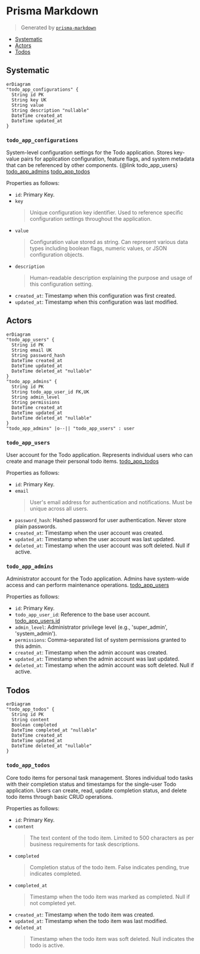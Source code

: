 # Prisma Markdown

> Generated by [`prisma-markdown`](https://github.com/samchon/prisma-markdown)

- [Systematic](#systematic)
- [Actors](#actors)
- [Todos](#todos)

## Systematic

```mermaid
erDiagram
"todo_app_configurations" {
  String id PK
  String key UK
  String value
  String description "nullable"
  DateTime created_at
  DateTime updated_at
}
```

### `todo_app_configurations`

System-level configuration settings for the Todo application. Stores
key-value pairs for application configuration, feature flags, and system
metadata that can be referenced by other components. {@link
todo_app_users} [todo_app_admins](#todo_app_admins) [todo_app_todos](#todo_app_todos)

Properties as follows:

- `id`: Primary Key.
- `key`
  > Unique configuration key identifier. Used to reference specific
  > configuration settings throughout the application.
- `value`
  > Configuration value stored as string. Can represent various data types
  > including boolean flags, numeric values, or JSON configuration objects.
- `description`
  > Human-readable description explaining the purpose and usage of this
  > configuration setting.
- `created_at`: Timestamp when this configuration was first created.
- `updated_at`: Timestamp when this configuration was last modified.

## Actors

```mermaid
erDiagram
"todo_app_users" {
  String id PK
  String email UK
  String password_hash
  DateTime created_at
  DateTime updated_at
  DateTime deleted_at "nullable"
}
"todo_app_admins" {
  String id PK
  String todo_app_user_id FK,UK
  String admin_level
  String permissions
  DateTime created_at
  DateTime updated_at
  DateTime deleted_at "nullable"
}
"todo_app_admins" |o--|| "todo_app_users" : user
```

### `todo_app_users`

User account for the Todo application. Represents individual users who
can create and manage their personal todo items. [todo_app_todos](#todo_app_todos)

Properties as follows:

- `id`: Primary Key.
- `email`
  > User's email address for authentication and notifications. Must be unique
  > across all users.
- `password_hash`: Hashed password for user authentication. Never store plain passwords.
- `created_at`: Timestamp when the user account was created.
- `updated_at`: Timestamp when the user account was last updated.
- `deleted_at`: Timestamp when the user account was soft deleted. Null if active.

### `todo_app_admins`

Administrator account for the Todo application. Admins have system-wide
access and can perform maintenance operations. [todo_app_users](#todo_app_users)

Properties as follows:

- `id`: Primary Key.
- `todo_app_user_id`: Reference to the base user account. [todo_app_users.id](#todo_app_users)
- `admin_level`: Administrator privilege level (e.g., 'super_admin', 'system_admin').
- `permissions`: Comma-separated list of system permissions granted to this admin.
- `created_at`: Timestamp when the admin account was created.
- `updated_at`: Timestamp when the admin account was last updated.
- `deleted_at`: Timestamp when the admin account was soft deleted. Null if active.

## Todos

```mermaid
erDiagram
"todo_app_todos" {
  String id PK
  String content
  Boolean completed
  DateTime completed_at "nullable"
  DateTime created_at
  DateTime updated_at
  DateTime deleted_at "nullable"
}
```

### `todo_app_todos`

Core todo items for personal task management. Stores individual todo
tasks with their completion status and timestamps for the single-user
Todo application. Users can create, read, update completion status, and
delete todo items through basic CRUD operations.

Properties as follows:

- `id`: Primary Key.
- `content`
  > The text content of the todo item. Limited to 500 characters as per
  > business requirements for task descriptions.
- `completed`
  > Completion status of the todo item. False indicates pending, true
  > indicates completed.
- `completed_at`
  > Timestamp when the todo item was marked as completed. Null if not
  > completed yet.
- `created_at`: Timestamp when the todo item was created.
- `updated_at`: Timestamp when the todo item was last modified.
- `deleted_at`
  > Timestamp when the todo item was soft deleted. Null indicates the todo is
  > active.
